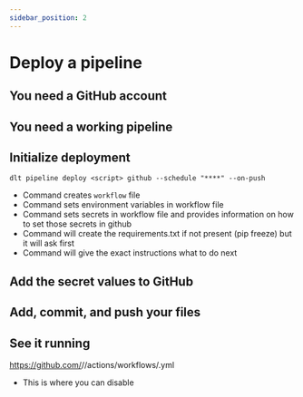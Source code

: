 ```yaml
---
sidebar_position: 2
---
```


# Deploy a pipeline

## You need a GitHub account

## You need a working pipeline

## Initialize deployment

`dlt pipeline deploy <script> github --schedule "****" --on-push`

- Command creates `workflow` file
- Command sets environment variables in workflow file
- Command sets secrets in workflow file and provides information on how to set those secrets in github
- Command will create the requirements.txt if not present (pip freeze) but it will ask first
- Command will give the exact instructions what to do next

## Add the secret values to GitHub

## Add, commit, and push your files

## See it running

https://github.com/<user>/<repo>/actions/workflows/<filename>.yml

- This is where you can disable